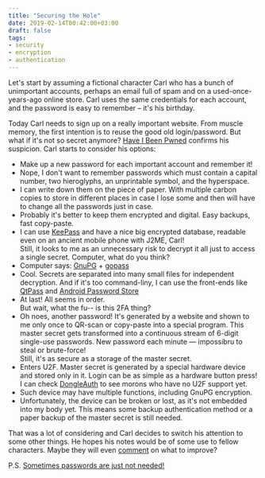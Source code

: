 ```yaml
---
title: "Securing the Hole"
date: 2019-02-14T00:42:00+03:00
draft: false
tags:
- security
- encryption
- authentication
---
```


Let's start by assuming a fictional character Carl who has a bunch of unimportant accounts, perhaps an email full of spam and on a used-once-years-ago online store. Carl uses the same credentials for each account, and the password is easy to remember – it's his birthday.

Today Carl needs to sign up on a really important website. From muscle memory, the first intention is to reuse the good old login/password. But what if it's not so secret anymore? [Have I Been Pwned][0] confirms his suspicion. Carl starts to consider his options:

* Make up a new password for each important account and remember it!
* Nope, I don't want to remember passwords which must contain a capital number, two hieroglyphs, an unprintable symbol, and the hyperspace.
* I can write down them on the piece of paper. With multiple carbon copies to store in different places in case I lose some and then will have to change all the passwords just in case.
* Probably it's better to keep them encrypted and digital. Easy backups, fast copy-paste.
* I can use [KeePass][1] and have a nice big encrypted database, readable even on an ancient mobile phone with J2ME, Carl! \
Still, it looks to me as an unnecessary risk to decrypt it all just to access a single secret. Computer, what do you think?
* Computer says: [GnuPG][2] + [gopass][3]
* Cool. Secrets are separated into many small files for independent decryption. And if it's too command-liny, I can use the front-ends Iike [QtPass][4] and [Android Password Store][5]
* At last! All seems in order. \
But wait, what the fu-- is this 2FA thing?
* Oh noes, another password! It's generated by a website and shown to me only once to QR-scan or copy-paste into a special program. This master secret gets transformed into a continuous stream of 6-digit single-use passwords. New password each minute — impossibru to steal or brute-force! \
Still, it's as secure as a storage of the master secret.
* Enters U2F. Master secret is generated by a special hardware device and stored only in it. Login can be as simple as a hardware button press! I can check [DongleAuth][6] to see morons who have no U2F support yet.
* Such device may have multiple functions, including GnuPG encryption.
* Unfortunately, the device can be broken or lost, as it's not embedded into my body yet. This means some backup authentication method or a paper backup of the master secret is still needed.

That was a lot of considering and Carl decides to switch his attention to some other things. He hopes his notes would be of some use to fellow characters. Maybe they will even [comment][8] on what to improve?

P.S. [Sometimes passwords are just not needed!][7]

[0]: https://haveibeenpwned.com/
[1]: https://keepass.info/
[2]: https://en.wikipedia.org/wiki/GNU_Privacy_Guard
[3]: https://www.gopass.pw/
[4]: https://qtpass.org/
[5]: https://github.com/zeapo/Android-Password-Store
[6]: https://dongleauth.info/
[7]: https://www.wired.com/story/macos-update-undoes-apple-root-bug-patch/
[8]: https://github.com/AlexanderPavlenko/alexanderpavlenko.github.com/issues/new

